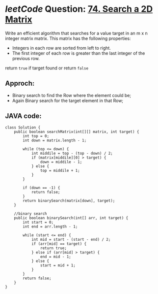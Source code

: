 # _leetCode_ Question: [74. Search a 2D Matrix](https://leetcode.com/problems/search-a-2d-matrix/)

Write an efficient algorithm that searches for a value target in an m x n integer matrix matrix. This matrix has the following properties:

- Integers in each row are sorted from left to right.
- The first integer of each row is greater than the last integer of the previous row.

return `true` if target found or return `false`

## Approch:

- Binary search to find the Row where the element could be;
- Again Binary search for the target element in that Row;

## JAVA code:

```
class Solution {
    public boolean searchMatrix(int[][] matrix, int target) {
        int top = 0;
        int down = matrix.length - 1;

        while (top <= down) {
            int middile = top - (top - down) / 2;
            if (matrix[middile][0] > target) {
                down = middile - 1;
            } else {
                top = middile + 1;
            }
        }

        if (down == -1) {
            return false;
        }
        return binarySearch(matrix[down], target);
    }

    //binary search
    public boolean binarySearch(int[] arr, int target) {
        int start = 0;
        int end = arr.length - 1;

        while (start <= end) {
            int mid = start - (start - end) / 2;
            if (arr[mid] == target) {
                return true;
            } else if (arr[mid] > target) {
                end = mid - 1;
            } else {
                start = mid + 1;
            }
        }
        return false;
    }
}
```
